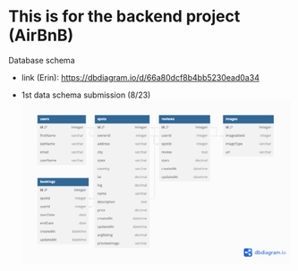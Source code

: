 # This is for the backend project (AirBnB)

Database schema

* link (Erin): https://dbdiagram.io/d/66a80dcf8b4bb5230ead0a34

* 1st data schema submission (8/23)
![alt text](image.png)
